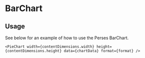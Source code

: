 # BarChart

## Usage

See below for an example of how to use the Perses BarChart.

```tsx
<PieChart width={contentDimensions.width} height={contentDimensions.height} data={chartData} format={format} />
```
